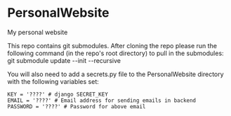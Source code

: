 # PersonalWebsite
My personal website

This repo contains git submodules.
After cloning the repo please run the following command (in the repo's root directory) to pull in the submodules:
git submodule update --init --recursive

You will also need to add a secrets.py file to the PersonalWebsite directory with the following variables set:

```
KEY = '????' # django SECRET_KEY
EMAIL = '????' # Email address for sending emails in backend
PASSWORD = '????' # Password for above email
```
